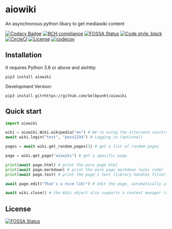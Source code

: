 # aiowiki
An asynchronous python libary to get mediawiki content

[![Codacy Badge](https://api.codacy.com/project/badge/Grade/f634a400d4ed40ec8f51b1ce0f43fd5e)](https://www.codacy.com/app/Gelbpunkt/aiowiki?utm_source=github.com&amp;utm_medium=referral&amp;utm_content=Gelbpunkt/aiowiki&amp;utm_campaign=Badge_Grade)
[![BCH compliance](https://bettercodehub.com/edge/badge/Gelbpunkt/async-mediawiki?branch=master)](https://bettercodehub.com/)
[![FOSSA Status](https://app.fossa.io/api/projects/git%2Bgithub.com%2FGelbpunkt%2Fasync-mediawiki.svg?type=shield)](https://app.fossa.io/projects/git%2Bgithub.com%2FGelbpunkt%2Fasync-mediawiki?ref=badge_shield)
[![Code style: black](https://img.shields.io/badge/code%20style-black-000000.svg)](https://github.com/ambv/black)
[![CircleCI](https://img.shields.io/circleci/project/github/Gelbpunkt/aiowiki/master.svg?label=CircleCI)](https://circleci.com/gh/Gelbpunkt/aiowiki)
[![License](https://img.shields.io/pypi/l/aiowiki.svg)](https://github.com/Gelbpunkt/aiowiki/blob/master/LICENSE)
[![codecov](https://codecov.io/gh/Gelbpunkt/aiowiki/branch/master/graph/badge.svg)](https://codecov.io/gh/Gelbpunkt/aiowiki)

## Installation

It requires Python 3.6 or above and aiohttp

`pip3 install aiowiki`

Development Version:

`pip3 install git+https://github.com/Gelbpunkt/aiowiki`

## Quick start
```python
import aiowiki

wiki = aiowiki.Wiki.wikipedia("en") # We're using the alternate constructor for pre-made Wikipedia Wikis
await wiki.login("test", "pass1234") # Logging in (optional)

pages = await wiki.get_random_pages(3) # get a list of random pages

page = wiki.get_page("aiowiki") # get a specific page

print(await page.html) # print the pure page html
print(await page.markdown) # print the pure page markdown (wiki code)
print(await page.text) # print the page's text (library handles filtering of the HTML)

await page.edit("That's a nice lib!") # edit the page, automatically uses the logged in user or anonymous

await wiki.close() # the Wiki object also supports a context manager (async with) to close automatically
```

## License
[![FOSSA Status](https://app.fossa.io/api/projects/git%2Bgithub.com%2FGelbpunkt%2Fasync-mediawiki.svg?type=large)](https://app.fossa.io/projects/git%2Bgithub.com%2FGelbpunkt%2Fasync-mediawiki?ref=badge_large)
